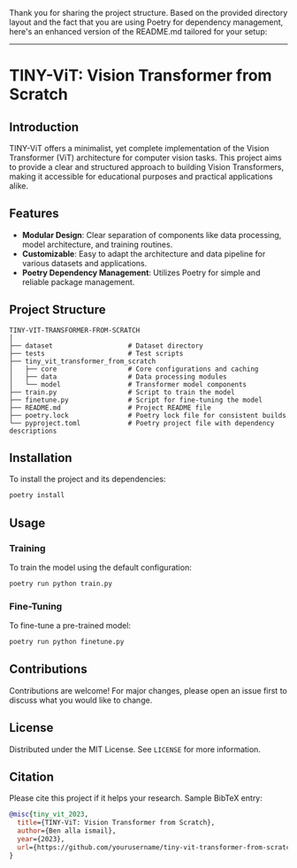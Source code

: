 Thank you for sharing the project structure. Based on the provided directory layout and the fact that you are using Poetry for dependency management, here's an enhanced version of the README.md tailored for your setup:

---

# TINY-ViT: Vision Transformer from Scratch

## Introduction
TINY-ViT offers a minimalist, yet complete implementation of the Vision Transformer (ViT) architecture for computer vision tasks. This project aims to provide a clear and structured approach to building Vision Transformers, making it accessible for educational purposes and practical applications alike.

## Features
- **Modular Design**: Clear separation of components like data processing, model architecture, and training routines.
- **Customizable**: Easy to adapt the architecture and data pipeline for various datasets and applications.
- **Poetry Dependency Management**: Utilizes Poetry for simple and reliable package management.

## Project Structure
```
TINY-VIT-TRANSFORMER-FROM-SCRATCH
│
├── dataset                   # Dataset directory
├── tests                     # Test scripts
├── tiny_vit_transformer_from_scratch
│   ├── core                  # Core configurations and caching
│   ├── data                  # Data processing modules
│   └── model                 # Transformer model components
├── train.py                  # Script to train the model
├── finetune.py               # Script for fine-tuning the model
├── README.md                 # Project README file
├── poetry.lock               # Poetry lock file for consistent builds
└── pyproject.toml            # Poetry project file with dependency descriptions
```

## Installation
To install the project and its dependencies:

```bash
poetry install
```

## Usage
### Training
To train the model using the default configuration:

```bash
poetry run python train.py
```

### Fine-Tuning
To fine-tune a pre-trained model:

```bash
poetry run python finetune.py
```

## Contributions
Contributions are welcome! For major changes, please open an issue first to discuss what you would like to change.

## License
Distributed under the MIT License. See `LICENSE` for more information.

## Citation
Please cite this project if it helps your research. Sample BibTeX entry:

```bibtex
@misc{tiny_vit_2023,
  title={TINY-ViT: Vision Transformer from Scratch},
  author={Ben alla ismail},
  year={2023},
  url={https://github.com/yourusername/tiny-vit-transformer-from-scratch}
}
```
